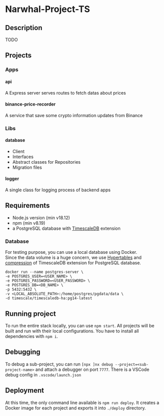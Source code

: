 # Narwhal-Project-TS

## Description

TODO

## Projects

### Apps

#### api

A Express server serves routes to fetch datas about prices

#### binance-price-recorder

A service that save some crypto information updates from Binance

### Libs

#### database

- Client
- Interfaces
- Abstract classes for Repositories
- Migration files

#### logger

A single class for logging process of backend apps

## Requirements

- Node.js version (min v18.12)
- npm (min v8.19)
- a PostgreSQL database with [TimescaleDB](https://docs.timescale.com) extension

### Database

For testing purpose, you can use a local database using Docker.\
Since the data volume is a huge concern, we use [Hypertables](https://docs.timescale.com/getting-started/latest/create-hypertable/) and [compression](https://docs.timescale.com/getting-started/latest/compress-data/) of TimescaleDB extension for PostgreSQL database.

```
docker run --name postgres-server \
-e POSTGRES_USER=<USER_NAME> \
-e POSTGRES_PASSWORD=<USER_PASSWORD> \
-e POSTGRES_DB=<DB_NAME> \
-p 5432:5432 \
-v <LOCAL_ABSOLUTE_PATH>:/home/postgres/pgdata/data \
-d timescale/timescaledb-ha:pg14-latest
```

## Running project

To run the entire stack locally, you can use `npm start`. All projects will be built and run with their local configurations. You have to install all dependencies with `npm i`.

## Debugging

To debug a sub-project, you can run `[npx ]nx debug --project=<sub-project-name>` and attach a debugger on port `7777`. There is a VSCode debug config in `.vscode/launch.json`

## Deployment

At this time, the only command line available is `npm run deploy`. It creates a Docker image for each project and exports it into `./deploy` directory.

